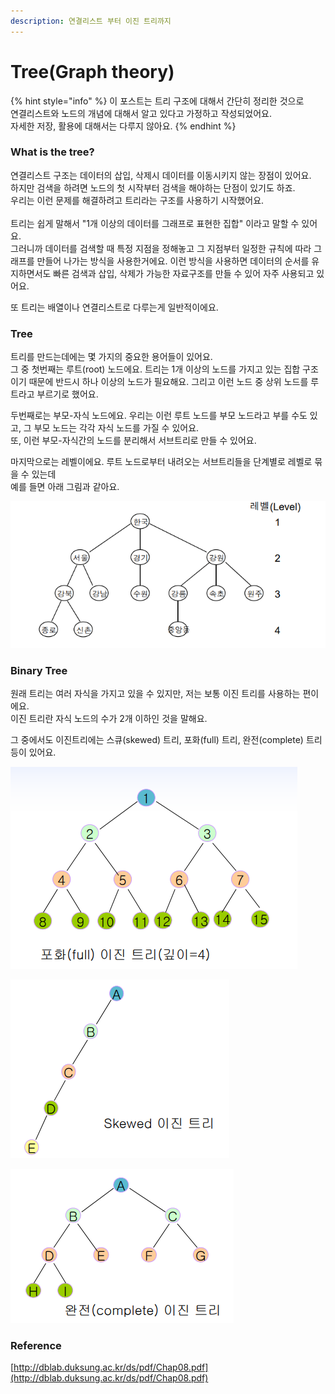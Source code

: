 ```yaml
---
description: 연결리스트 부터 이진 트리까지
---
```


# Tree(Graph theory)

{% hint style="info" %}
이 포스트는 트리 구조에 대해서 간단히 정리한 것으로 \
연결리스트와 노드의 개념에 대해서 알고 있다고 가정하고 작성되었어요.\
자세한 저장, 활용에 대해서는 다루지 않아요.
{% endhint %}

### What is the tree?

연결리스트 구조는 데이터의 삽입, 삭제시 데이터를 이동시키지 않는 장점이 있어요.\
하지만 검색을 하려면 노드의 첫 시작부터 검색을 해야하는 단점이 있기도 하죠.\
우리는 이런 문제를 해결하려고 트리라는 구조를 사용하기 시작했어요.\
\
트리는 쉽게 말해서 "1개 이상의 데이터를 그래프로 표현한 집합" 이라고 말할 수 있어요.\
그러니까 데이터를 검색할 때 특정 지점을 정해놓고 그 지점부터 일정한 규칙에 따라 그래프를 만들어 나가는 방식을 사용한거에요. 이런 방식을 사용하면 데이터의 순서를 유지하면서도 빠른 검색과 삽입, 삭제가 가능한 자료구조를 만들 수 있어 자주 사용되고 있어요.

또 트리는 배열이나 연결리스트로 다루는게 일반적이에요.

### Tree

트리를 만드는데에는 몇 가지의 중요한 용어들이 있어요.\
그 중 첫번째는 루트(root) 노드에요. 트리는 1개 이상의 노드를 가지고 있는 집합 구조이기 때문에 반드시 하나 이상의 노드가 필요해요. 그리고 이런 노드 중 상위 노드를 루트라고 부르기로 했어요.

두번째로는 부모-자식 노드에요. 우리는 이런 루트 노드를 부모 노드라고 부를 수도 있고, 그 부모 노드는 각각 자식 노드를 가질 수 있어요. \
또, 이런 부모-자식간의 노드를 분리해서 서브트리로 만들 수 있어요.

마지막으로는 레벨이에요. 루트 노드로부터 내려오는 서브트리들을 단계별로 레벨로 묶을 수 있는데 \
예를 들면 아래 그림과 같아요.

![](<../.gitbook/assets/image (31).png>)

### Binary Tree

원래 트리는 여러 자식을 가지고 있을 수 있지만, 저는 보통 이진 트리를 사용하는 편이에요.\
이진 트리란 자식 노드의 수가 2개 이하인 것을 말해요.&#x20;

그 중에서도 이진트리에는 스큐(skewed) 트리, 포화(full) 트리, 완전(complete) 트리 등이 있어요.

![](<../.gitbook/assets/image (30).png>)

![](<../.gitbook/assets/image (32).png>)

![](<../.gitbook/assets/image (33).png>)

### Reference

[http://dblab.duksung.ac.kr/ds/pdf/Chap08.pdf](http://dblab.duksung.ac.kr/ds/pdf/Chap08.pdf)

